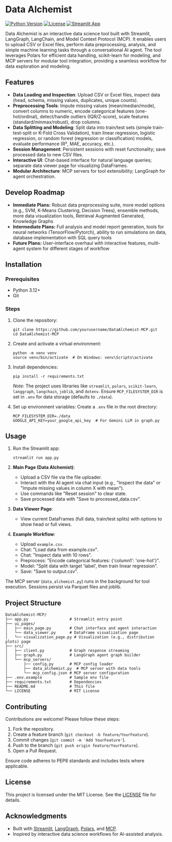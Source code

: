 # Data Alchemist

[![Python Version](https://img.shields.io/badge/python-3.12-blue.svg)](https://www.python.org/downloads/release/python-3120/)
[![License](https://img.shields.io/badge/license-MIT-green.svg)](LICENSE)
[![Streamlit App](https://img.shields.io/badge/Streamlit-App-red.svg)](https://streamlit.io/)

Data Alchemist is an interactive data science tool built with Streamlit, LangGraph, LangChain, and Model Context Protocol (MCP). It enables users to upload CSV or Excel files, perform data preprocessing, analysis, and simple machine learning tasks through a conversational AI agent. The tool leverages Polars for efficient data handling, scikit-learn for modeling, and MCP servers for modular tool integration, providing a seamless workflow for data exploration and modeling.

## Features

- **Data Loading and Inspection**: Upload CSV or Excel files, inspect data (head, schema, missing values, duplicates, unique counts).
- **Preprocessing Tools**: Impute missing values (mean/median/mode), convert columns to numeric, encode categorical features (one-hot/ordinal), detect/handle outliers (IQR/Z-score), scale features (standard/minmax/robust), drop columns.
- **Data Splitting and Modeling**: Split data into train/test sets (simple train-test-split or K-Fold Cross Validation), train linear regression, logistic regression, or random forest (regression or classification) models, evaluate performance (R², MAE, accuracy, etc.).
- **Session Management**: Persistent sessions with reset functionality; save processed data to new CSV files.
- **Interactive UI**: Chat-based interface for natural language queries; separate data viewer page for visualizing DataFrames.
- **Modular Architecture**: MCP servers for tool extensibility; LangGraph for agent orchestration.

## Develop Roadmap
- **Immediate Plans:** Robust data preprocessing suite, more model options (e.g., SVM, K-Means Clustering, Decision Trees), ensemble methods, more data visualization tools, Retrieval Augmented Generated, Knowledge Graphs
- **Intermediate Plans:** Full analysis and model report generation, tools for neural networks (TensorFlow/Pytorch), ability to run simulations on data, database implementation with SQL query tools
- **Future Plans:** User-interface overhaul with interactive features, multi-agent system for different stages of workflow

## Installation

### Prerequisites
- Python 3.12+
- Git

### Steps
1. Clone the repository:
   ```
   git clone https://github.com/yourusername/DataAlchemist-MCP.git
   cd DataAlchemist-MCP
   ```

2. Create and activate a virtual environment:
   ```
   python -m venv venv
   source venv/bin/activate  # On Windows: venv\Scripts\activate
   ```

3. Install dependencies:
   ```
   pip install -r requirements.txt
   ```

   *Note*: The project uses libraries like `streamlit`, `polars`, `scikit-learn`, `langgraph`, `langchain`, `joblib`, and `dotenv`. Ensure `MCP_FILESYSTEM_DIR` is set in `.env` for data storage (defaults to `./data`).

4. Set up environment variables:
   Create a `.env` file in the root directory:
   ```
   MCP_FILESYSTEM_DIR=./data
   GOOGLE_API_KEY=your_google_api_key  # For Gemini LLM in graph.py
   ```

## Usage

1. Run the Streamlit app:
   ```
   streamlit run app.py
   ```

2. **Main Page (Data Alchemist)**:
   - Upload a CSV file via the file uploader.
   - Interact with the AI agent via chat input (e.g., "Inspect the data" or "Impute missing values in column X with mean").
   - Use commands like "Reset session" to clear state.
   - Save processed data with "Save to processed_data.csv".

3. **Data Viewer Page**:
   - View current DataFrames (full data, train/test splits) with options to show head or full views.

4. **Example Workflow**:
   - Upload `example.csv`.
   - Chat: "Load data from example.csv".
   - Chat: "Inspect data with 10 rows".
   - Preprocess: "Encode categorical features: {'column1': 'one-hot'}".
   - Model: "Split data with target 'label', then train linear regression".
   - Save: "Save to output.csv".

The MCP server (`data_alchemist.py`) runs in the background for tool execution. Sessions persist via Parquet files and joblib.

## Project Structure

```
DataAlchemist-MCP/
├── app.py                  # Streamlit entry point
├── ui_pages/
│   ├── main_page.py        # Chat interface and agent interaction
│   └── data_viewer.py      # DataFrame visualization page
│   └── visualization_page.py # Visualization (e.g., distribution plots) page
├── src/
│   ├── client.py           # Graph response streaming
│   ├── graph.py            # LangGraph agent graph builder
│   └── mcp_servers/
│       ├── config.py       # MCP config loader
│       ├── data_alchemist.py  # MCP server with data tools
│       └── mcp_config.json # MCP server configuration
├── .env.example            # Sample env file
├── requirements.txt        # Dependencies
├── README.md               # This file
└── LICENSE                 # MIT License
```

## Contributing

Contributions are welcome! Please follow these steps:
1. Fork the repository.
2. Create a feature branch (`git checkout -b feature/YourFeature`).
3. Commit changes (`git commit -m 'Add YourFeature'`).
4. Push to the branch (`git push origin feature/YourFeature`).
5. Open a Pull Request.

Ensure code adheres to PEP8 standards and includes tests where applicable.

## License

This project is licensed under the MIT License. See the [LICENSE](LICENSE) file for details.

## Acknowledgments

- Built with [Streamlit](https://streamlit.io/), [LangGraph](https://langchain-ai.github.io/langgraph/), [Polars](https://pola.rs/), and [MCP](https://modelcontextprotocol.io/introduction).
- Inspired by interactive data science workflows for AI-assisted analysis.
